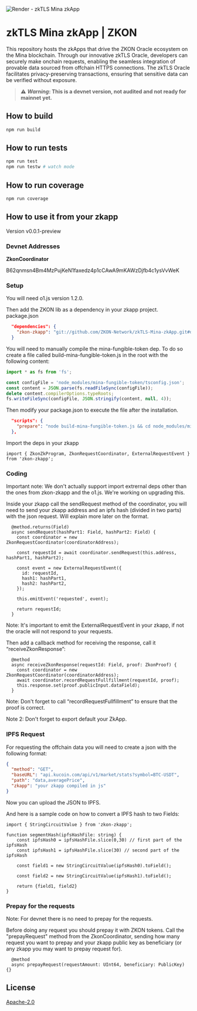 ![Render - zkTLS Mina zkApp](https://github.com/user-attachments/assets/493c8d03-ea64-4b9a-a552-d2843aa16107)

# zkTLS Mina zkApp | ZKON

This repository hosts the zkApps that drive the ZKON Oracle ecosystem on the Mina blockchain. Through our innovative zkTLS Oracle, developers can securely make onchain requests, enabling the seamless integration of provable data sourced from offchain HTTPS connections. The zkTLS Oracle facilitates privacy-preserving transactions, ensuring that sensitive data can be verified without exposure.

> ⚠️ ***Warning*: This is a devnet version, not audited and not ready for mainnet yet.**

## How to build

```sh
npm run build
```

## How to run tests

```sh
npm run test
npm run testw # watch mode
```

## How to run coverage

```sh
npm run coverage
```

## How to use it from your zkapp

Version v0.0.1-preview

### Devnet Addresses

**ZkonCoordinator**

B62qnmsn4Bm4MzPujKeN1faxedz4p1cCAwA9mKAWzDjfb4c1ysVvWeK

### Setup

You will need o1.js version 1.2.0.

Then add the ZKON lib as a dependency in your zkapp project. 
package.json

```json
  "dependencies": {
    "zkon-zkapp": "git://github.com/ZKON-Network/zkTLS-Mina-zkApp.git#devnet"
  }
```

You will need to manually compile the mina-fungible-token dep. To do so create a file called build-mina-fungible-token.js in the root with the following content:

```js
import * as fs from 'fs';

const configFile = 'node_modules/mina-fungible-token/tsconfig.json';
const content = JSON.parse(fs.readFileSync(configFile));
delete content.compilerOptions.typeRoots;
fs.writeFileSync(configFile, JSON.stringify(content, null, 4));
```


Then modify your package.json to execute the file after the installation.

```json
  "scripts": {
    "prepare": "node build-mina-fungible-token.js && cd node_modules/mina-fungible-token && npm run build"
  },
```

Import the deps in your zkapp

```tsx
import { ZkonZkProgram, ZkonRequestCoordinator, ExternalRequestEvent } from 'zkon-zkapp';
```

### Coding

Important note: We don't actually support import extrernal deps other than the ones from zkon-zkapp and the o1.js. We're working on upgrading this. 

Inside your zkapp call the sendRequest method of the coordinator, you will need to send your zkapp address and an ipfs hash (divided in two parts) with the json request. Will explain more later on the format. 

```tsx
  @method.returns(Field)
  async sendRequest(hashPart1: Field, hashPart2: Field) {
    const coordinator = new ZkonRequestCoordinator(coordinatorAddress);
    
    const requestId = await coordinator.sendRequest(this.address, hashPart1, hashPart2);

    const event = new ExternalRequestEvent({
      id: requestId,
      hash1: hashPart1,
      hash2: hashPart2,      
    });
    
    this.emitEvent('requested', event);

    return requestId;
  }
```

Note: It's important to emit the ExternalRequestEvent in your zkapp, if not the oracle will not respond to your requests. 

Then add a callback method for receiving the response, call it “receiveZkonResponse”:

```tsx
  @method
  async receiveZkonResponse(requestId: Field, proof: ZkonProof) {
    const coordinator = new ZkonRequestCoordinator(coordinatorAddress);
    await coordinator.recordRequestFullfillment(requestId, proof);
    this.response.set(proof.publicInput.dataField); 
  }
```

Note: Don't forget to call “recordRequestFullfillment” to ensure that the proof is correct.

Note 2: Don't forget to export default your ZkApp. 

### IPFS Request

For requesting the offchain data you will need to create a json with the following format: 

```json
{
  "method": "GET",
  "baseURL": "api.kucoin.com/api/v1/market/stats?symbol=BTC-USDT",
  "path": "data,averagePrice",
  "zkapp": "your zkapp compiled in js"
}
```

Now you can upload the JSON to IPFS.

And here is a sample code on how to convert a IPFS hash to two Fields:

```tsx
import { StringCircuitValue } from 'zkon-zkapp';

function segmentHash(ipfsHashFile: string) {
    const ipfsHash0 = ipfsHashFile.slice(0,30) // first part of the ipfsHash
    const ipfsHash1 = ipfsHashFile.slice(30) // second part of the ipfsHash
      
    const field1 = new StringCircuitValue(ipfsHash0).toField();
    
    const field2 = new StringCircuitValue(ipfsHash1).toField();
  
    return {field1, field2}
}
```

### Prepay for the requests

Note: For devnet there is no need to prepay for the requests.

Before doing any request you should prepay it with ZKON tokens. Call the "prepayRequest" method from the ZkonCoordinator, sending how many request you want to prepay and your zkapp public key as beneficiary (or any zkapp you may want to prepay request for).

```tsx
  @method 
  async prepayRequest(requestAmount: UInt64, beneficiary: PublicKey) {}
```

## License

[Apache-2.0](LICENSE)
